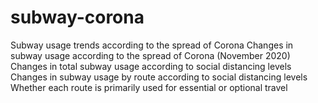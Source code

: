 # subway-corona
Subway usage trends according to the spread of Corona
Changes in subway usage according to the spread of Corona (November 2020)
Changes in total subway usage according to social distancing levels
Changes in subway usage by route according to social distancing levels
Whether each route is primarily used for essential or optional travel
